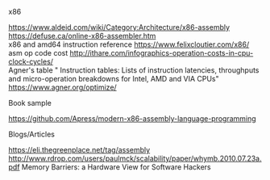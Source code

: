 x86

https://www.aldeid.com/wiki/Category:Architecture/x86-assembly  
https://defuse.ca/online-x86-assembler.htm  
x86 and amd64 instruction reference https://www.felixcloutier.com/x86/  
asm op code cost http://ithare.com/infographics-operation-costs-in-cpu-clock-cycles/  
Agner's table " Instruction tables: Lists of instruction latencies, throughputs and micro-operation breakdowns for Intel, AMD and VIA CPUs" https://www.agner.org/optimize/

Book sample

https://github.com/Apress/modern-x86-assembly-language-programming

Blogs/Articles

https://eli.thegreenplace.net/tag/assembly  
http://www.rdrop.com/users/paulmck/scalability/paper/whymb.2010.07.23a.pdf Memory Barriers: a Hardware View for Software Hackers

